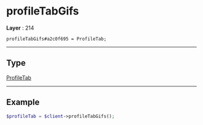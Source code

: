 # profileTabGifs

**Layer** : 214

```tl
profileTabGifs#a2c0f695 = ProfileTab;
```

---

## Type

[ProfileTab](type/ProfileTab)

---

## Example

```php
$profileTab = $client->profileTabGifs();
```